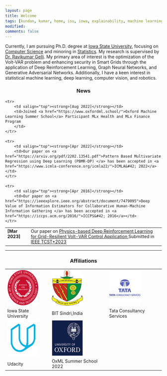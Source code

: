 ```yaml
---
layout: page
title: Welcome
tags: [kundan, kumar, home, isu, iowa, explainability, machine learning, ML, interpretability, artificial intelligence, AI, graduate]
modified:
comments: false
---
```


<!-- Hey there! -->

Currently, I am pursuing Ph.D. degree at [Iowa State University](https://www.iastate.edu/), focusing on [Computer Science](https://www.cs.iastate.edu/) and minoring in [Statistics](https://www.stat.iastate.edu). My research is supervised by [Dr. Ravikumar Gelli](https://www.engineering.iastate.edu/people/profile/gelli/).
My primary area of interest is the optimization of the Volt-VAR problem and enhancing security in Smart Grids through the application of Deep Reinforcement Learning, Graph Neural Networks, and Generative Adversarial Networks. Additionally, I have a keen interest in statistical machine learning, deep learning, computer vision, and robotics.

<h3 align="center">News</h3>
<table class='news-table'>
    <col width="15%">
    <col width="85%">
    <tr>
        <td valign="top"><strong>[Mar 2023]</strong></td>
        <td>Our paper on <a href="">Physics-based Deep Reinforcement Learning for Grid-Resilient Volt-VAR Control Application </a> Submitted in <a href="https://ieeexplore.ieee.org/xpl/RecentIssue.jsp?punumber=87"> IEEE TCST&#42;2023</a></td>
    </tr>

    <tr>
        <td valign="top"><strong>[Aug 2022]</strong></td>
        <td>Joined <a href="https://www.oxfordml.school/">Oxford Machine Learning Summer School</a> Participant MLx Health and MLx Finance Program
        </td>
    </tr>

    <tr>
        <td valign="top"><strong>[Apr 2022]</strong></td>
        <td>Our paper on <a href="https://arxiv.org/pdf/2202.13541.pdf">Pattern Based Multivariate Regression using Deep Learning (PBMR-DP) </a> has been accepted in <a href="https://www.icmla-conference.org/icmla22/">ICMLA&#42; 2022</a></td>
    </tr>

    <tr>
        <td valign="top"><strong>[Apr 2016]</strong></td>
        <td>Our paper on <a href="https://ieeexplore.ieee.org/abstract/document/7479095">Deep Value of Information Estimators for Collaborative Human-Machine Information Gathering </a> has been accepted in <a href="https://iccps.acm.org/2016/">ICCPS&#42; 2016</a></td>
    </tr>
</table>

----

<h3 align="center">Affiliations</h3>

<table align="center" class='affl-pic'>
    <tr>
        <td>
            <a href="https://www.iastate.edu/">
            <img src="/images/ISU.png" width="100" height="115"></a>
        </td>
        <td>
            <a href="https://www.bitsindri.ac.in/">
            <img src="/images/BIT.png" width="100" height="115"></a>
        </td>
        <td>
            <a href="https://www.tcs.com/">
            <img src="/images/tcs.png" width="100" height="115"></a>
        </td>
    <tr>
     <tr>
        <td>Iowa State University<br></td>
        <td>BIT Sindri,India<br></td>
        <td>Tata Consultancy Services<br></td>
    </tr>
    </tr>
        <td>
            <a href="https://www.udacity.com/">
            <img src="/images/udacity.png" width="100" height="115"></a>
        </td>
        <td>
            <a href="https://www.oxfordml.school/">
            <img src="/images/images.png" width="100" height="115"></a>
        </td>
        <!-- <td>
            <a href="https://www.groupon.com/">
            <img src="/images/grpn.png"></a>
        </td> -->
    </tr>
    <tr>
        <td>Udacity<br></td>
        <td>OxML Summer School 2022<br></td>
        <!-- <td>Groupon<br>Summer 2017</td> -->
    </tr>
</table>
